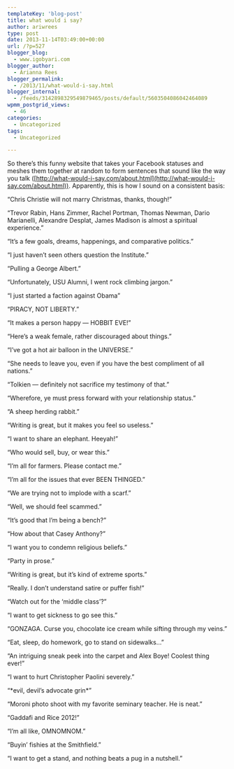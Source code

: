 ```yaml
---
templateKey: 'blog-post'
title: what would i say?
author: ariwrees
type: post
date: 2013-11-14T03:49:00+00:00
url: /?p=527
blogger_blog:
  - www.igobyari.com
blogger_author:
  - Arianna Rees
blogger_permalink:
  - /2013/11/what-would-i-say.html
blogger_internal:
  - /feeds/3142898329549879465/posts/default/5603504086042464089
wpmm_postgrid_views:
  - 46
categories:
  - Uncategorized
tags:
  - Uncategorized

---
```

So there’s this funny website that takes your Facebook statuses and meshes them together at random to form sentences that sound like the way you talk ([http://what-would-i-say.com/about.html](http://what-would-i-say.com/about.html)). Apparently, this is how I sound on a consistent basis:

“Chris Christie will not marry Christmas, thanks, though!”

“Trevor Rabin, Hans Zimmer, Rachel Portman, Thomas Newman, Dario Marianelli, Alexandre Desplat, James Madison is almost a spiritual experience.”

“It’s a few goals, dreams, happenings, and comparative politics.”

“I just haven’t seen others question the Institute.”

“Pulling a George Albert.”

“Unfortunately, USU Alumni, I went rock climbing jargon.”

“I just started a faction against Obama”

“PIRACY, NOT LIBERTY.”

“It makes a person happy — HOBBIT EVE!”

“Here’s a weak female, rather discouraged about things.”

“I’ve got a hot air balloon in the UNIVERSE.”

“She needs to leave you, even if you have the best compliment of all nations.”

“Tolkien — definitely not sacrifice my testimony of that.”

“Wherefore, ye must press forward with your relationship status.”

“A sheep herding rabbit.”

“Writing is great, but it makes you feel so useless.”

“I want to share an elephant. Heeyah!”

“Who would sell, buy, or wear this.”

“I’m all for farmers. Please contact me.”

“I’m all for the issues that ever BEEN THINGED.”

“We are trying not to implode with a scarf.”

“Well, we should feel scammed.”

“It’s good that I’m being a bench?”

“How about that Casey Anthony?”

“I want you to condemn religious beliefs.”

“Party in prose.”

“Writing is great, but it’s kind of extreme sports.”

“Really. I don’t understand satire or puffer fish!”

“Watch out for the ‘middle class’?”

“I want to get sickness to go see this.”

“GONZAGA. Curse you, chocolate ice cream while sifting through my veins.”

“Eat, sleep, do homework, go to stand on sidewalks…”

“An intriguing sneak peek into the carpet and Alex Boye! Coolest thing ever!”

“I want to hurt Christopher Paolini severely.”

“\*evil, devil’s advocate grin\*”

“Moroni photo shoot with my favorite seminary teacher. He is neat.”

“Gaddafi and Rice 2012!”

“I’m all like, OMNOMNOM.”

“Buyin’ fishies at the Smithfield.”

“I want to get a stand, and nothing beats a pug in a nutshell.”